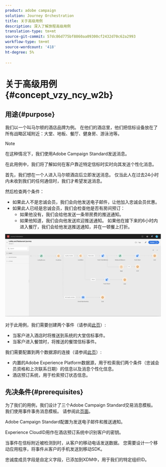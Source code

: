 ```yaml
---
product: adobe campaign
solution: Journey Orchestration
title: 关于高级用例
description: 深入了解旅程高级用例
translation-type: tm+mt
source-git-commit: 57dc86d775bf8860aa09300cf2432d70c62a2993
workflow-type: tm+mt
source-wordcount: '418'
ht-degree: 5%

---
```



# 关于高级用例{#concept_vzy_ncy_w2b}

## 用途{#purpose}

我们以一个叫马尔顿的酒店品牌为例。 在他们的酒店里，他们把信标设备放在了所有战略区域附近：大堂、地板、餐厅、健身房、游泳池等。

>[!NOTE]
>
>在这种情况下，我们使用Adobe Campaign Standard发送消息。

在此用例中，我们将了解如何在客户靠近特定信标时实时向其发送个性化消息。

首先，我们想在一个人进入马尔顿酒店后立即发送消息。 仅当此人在过去24小时内未收到我们的任何通信时，我们才希望发送消息。

然后检查两个条件：

* 如果此人不是忠诚会员，我们会向他发送电子邮件，让他加入忠诚会员优惠。
* 如果此人已经是忠诚会员，我们会检查他是否有房间预订：
   * 如果他没有，我们会给他发送一条带房费的推送通知。
   * 如果他知道，我们会向他发送欢迎推送通知。 如果他在接下来的6小时内进入餐厅，我们会给他发送推送通知，并在一顿餐上打折。

![](../assets/journeyuc2_29.png)

对于此用例，我们需要创建两个事件（请参阅[此页](../usecase/configuring-the-events.md)）:

* 当客户进入酒店时将推送到系统的大堂信标事件。
* 当客户进入餐馆时，将推送的餐馆信标事件。

我们需要配置到两个数据源的连接（请参阅[此页](../usecase/configuring-the-data-sources.md)）:

* 内置的Adobe Experience Platform数据源，用于检索我们两个条件（忠诚会员资格和上次联系日期）的信息以及消息个性化信息。
* 酒店预订系统，用于检索预订状态信息。

## 先决条件{#prerequisites}

为了我们的用例，我们设计了三个Adobe Campaign Standard交易消息模板。 我们使用事件事务消息模板。 请参阅此[页面](https://docs.adobe.com/content/help/zh-Hans/campaign-standard/using/communication-channels/transactional-messaging/about-transactional-messaging.html)。

Adobe Campaign Standard配置为发送电子邮件和推送通知。

Experience CloudID用作在酒店预订系统中识别客户的密钥。

当事件在信标附近被检测到时，从客户的移动电话发送数据。 您需要设计一个移动应用程序，将事件从客户的手机发送到移动SDK。

忠诚度成员字段是自定义字段，已添加到XDM中，用于我们的特定组织ID。
